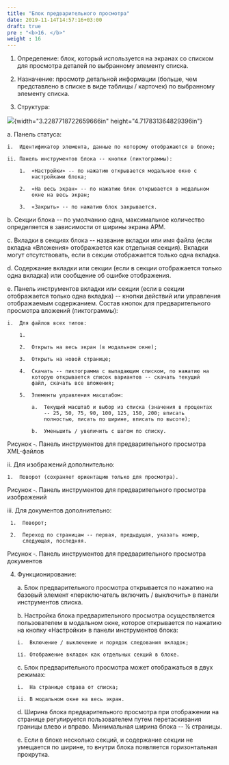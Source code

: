 ```yaml
---
title: "Блок предварительного просмотра"
date: 2019-11-14T14:57:16+03:00
draft: true
pre : "<b>16. </b>"
weight : 16
---
```


1.  Определение: блок, который используется на экранах со списком для
    просмотра деталей по выбранному элементу списка.

2.  Назначение: просмотр детальной информации (больше, чем представлено
    в списке в виде таблицы / карточек) по выбранному элементу списка.

3.  Структура:

![](media/image155.tiff){width="3.2287718722659666in"
height="4.717831364829396in"}

a.  Панель статуса:

    i.  Идентификатор элемента, данные по которому отображаются в блоке;

    ii. Панель инструментов блока -- кнопки (пиктограммы):

        1.  «Настройки» -- по нажатию открывается модальное окно с
            настройками блока;

        2.  «На весь экран» -- по нажатию блок открывается в модальном
            окне на весь экран;

        3.  «Закрыть» -- по нажатию блок закрывается.

b.  Секции блока -- по умолчанию одна, максимальное количество
    определяется в зависимости от ширины экрана АРМ.

c.  Вкладки в секциях блока -- название вкладки или имя файла (если
    вкладка «Вложения» отображается как отдельная секция). Вкладки могут
    отсутствовать, если в секции отображается только одна вкладка.

d.  Содержание вкладки или секции (если в секции отображается только
    одна вкладка) или сообщение об ошибке отображения.

e.  Панель инструментов вкладки или секции (если в секции отображается
    только одна вкладка) -- кнопки действий или управления отображаемым
    содержанием. Состав кнопок для предварительного просмотра вложений
    (пиктограммы):

    i.  Для файлов всех типов:

        1.  

        2.  Открыть на весь экран (в модальном окне);

        3.  Открыть на новой странице;

        4.  Скачать -- пиктограмма с выпадающим списком, по нажатию на
            которую открывается список вариантов -- скачать текущий
            файл, скачать все вложения;

        5.  Элементы управления масштабом:

            a.  Текущий масштаб и выбор из списка (значения в процентах
                -- 25, 50, 75, 90, 100, 125, 150, 200; вписать
                полностью, писать по ширине, вписать по высоте);

            b.  Уменьшить / увеличить с шагом по списку.

Рисунок ‑. Панель инструментов для предварительного просмотра XML-файлов

ii. Для изображений дополнительно:

    1.  Поворот (сохраняет ориентацию только для просмотра).

Рисунок ‑. Панель инструментов для предварительного просмотра
изображений

iii. Для документов дополнительно:

     1.  Поворот;

     2.  Переход по страницам -- первая, предыдущая, указать номер,
         следующая, последняя.

Рисунок ‑. Панель инструментов для предварительного просмотра документов

4.  Функционирование:

    a.  Блок предварительного просмотра открывается по нажатию на
        базовый элемент «переключатель включить / выключить» в панели
        инструментов списка.

    b.  Настройка блока предварительного просмотра осуществляется
        пользователем в модальном окне, которое открывается по нажатию
        на кнопку «Настройки» в панели инструментов блока:

        i.  Включение / выключение и порядок следования вкладок;

        ii. Отображение вкладок как отдельных секций в блоке.

    c.  Блок предварительного просмотра может отображаться в двух
        режимах:

        i.  На странице справа от списка;

        ii. В модальном окне на весь экран.

    d.  Ширина блока предварительного просмотра при отображении на
        странице регулируется пользователем путем перетаскивания границы
        влево и вправо. Минимальная ширина блока -- ¼ страницы.

    e.  Если в блоке несколько секций, и содержание секции не умещается
        по ширине, то внутри блока появляется горизонтальная прокрутка.